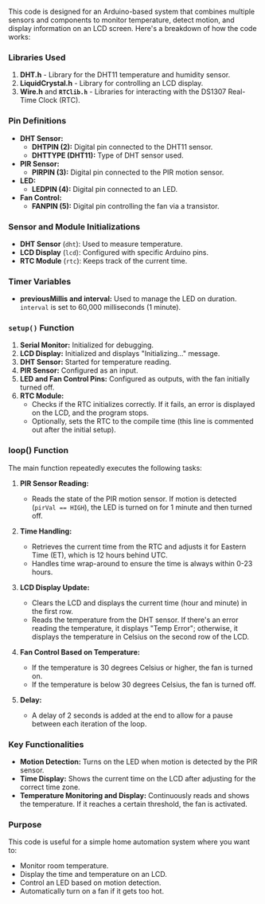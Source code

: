 This code is designed for an Arduino-based system that combines multiple sensors and components to monitor temperature, detect motion, and display information on an LCD screen. Here's a breakdown of how the code works:

### Libraries Used
1. **DHT.h** - Library for the DHT11 temperature and humidity sensor.
2. **LiquidCrystal.h** - Library for controlling an LCD display.
3. **Wire.h** and **`RTClib.h`** - Libraries for interacting with the DS1307 Real-Time Clock (RTC).

### Pin Definitions
- **DHT Sensor:**
  - **DHTPIN (2):** Digital pin connected to the DHT11 sensor.
  - **DHTTYPE (DHT11):** Type of DHT sensor used.
- **PIR Sensor:**
  - **PIRPIN (3):** Digital pin connected to the PIR motion sensor.
- **LED:**
  - **LEDPIN (4):** Digital pin connected to an LED.
- **Fan Control:**
  - **FANPIN (5):** Digital pin controlling the fan via a transistor.

### Sensor and Module Initializations
- **DHT Sensor** (`dht`): Used to measure temperature.
- **LCD Display** (`lcd`): Configured with specific Arduino pins.
- **RTC Module** (`rtc`): Keeps track of the current time.

### Timer Variables
- **previousMillis and interval:** Used to manage the LED on duration. `interval` is set to 60,000 milliseconds (1 minute).

### `setup()` Function
1. **Serial Monitor:** Initialized for debugging.
2. **LCD Display:** Initialized and displays "Initializing..." message.
3. **DHT Sensor:** Started for temperature reading.
4. **PIR Sensor:** Configured as an input.
5. **LED and Fan Control Pins:** Configured as outputs, with the fan initially turned off.
6. **RTC Module:** 
   - Checks if the RTC initializes correctly. If it fails, an error is displayed on the LCD, and the program stops.
   - Optionally, sets the RTC to the compile time (this line is commented out after the initial setup).

### loop() Function
The main function repeatedly executes the following tasks:

1. **PIR Sensor Reading:**
   - Reads the state of the PIR motion sensor. If motion is detected (`pirVal == HIGH`), the LED is turned on for 1 minute and then turned off.

2. **Time Handling:**
   - Retrieves the current time from the RTC and adjusts it for Eastern Time (ET), which is 12 hours behind UTC.
   - Handles time wrap-around to ensure the time is always within 0-23 hours.

3. **LCD Display Update:**
   - Clears the LCD and displays the current time (hour and minute) in the first row.
   - Reads the temperature from the DHT sensor. If there's an error reading the temperature, it displays "Temp Error"; otherwise, it displays the temperature in Celsius on the second row of the LCD.

4. **Fan Control Based on Temperature:**
   - If the temperature is 30 degrees Celsius or higher, the fan is turned on.
   - If the temperature is below 30 degrees Celsius, the fan is turned off.

5. **Delay:**
   - A delay of 2 seconds is added at the end to allow for a pause between each iteration of the loop.

### Key Functionalities
- **Motion Detection:** Turns on the LED when motion is detected by the PIR sensor.
- **Time Display:** Shows the current time on the LCD after adjusting for the correct time zone.
- **Temperature Monitoring and Display:** Continuously reads and shows the temperature. If it reaches a certain threshold, the fan is activated.
  
### Purpose
This code is useful for a simple home automation system where you want to:
- Monitor room temperature.
- Display the time and temperature on an LCD.
- Control an LED based on motion detection.
- Automatically turn on a fan if it gets too hot.
